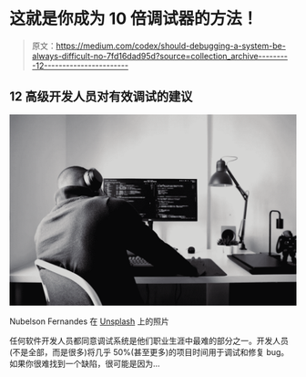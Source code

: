 # 这就是你成为 10 倍调试器的方法！

> 原文：<https://medium.com/codex/should-debugging-a-system-be-always-difficult-no-7fd16dad95d?source=collection_archive---------12----------------------->

## 12 高级开发人员对有效调试的建议

![](img/d478bc20019467d44dc73b739d988ab5.png)

Nubelson Fernandes 在 [Unsplash](https://unsplash.com/s/photos/debugging?utm_source=unsplash&utm_medium=referral&utm_content=creditCopyText) 上的照片

任何软件开发人员都同意调试系统是他们职业生涯中最难的部分之一。开发人员(不是全部，而是很多)将几乎 50%(甚至更多)的项目时间用于调试和修复 bug。如果你很难找到一个缺陷，很可能是因为…
